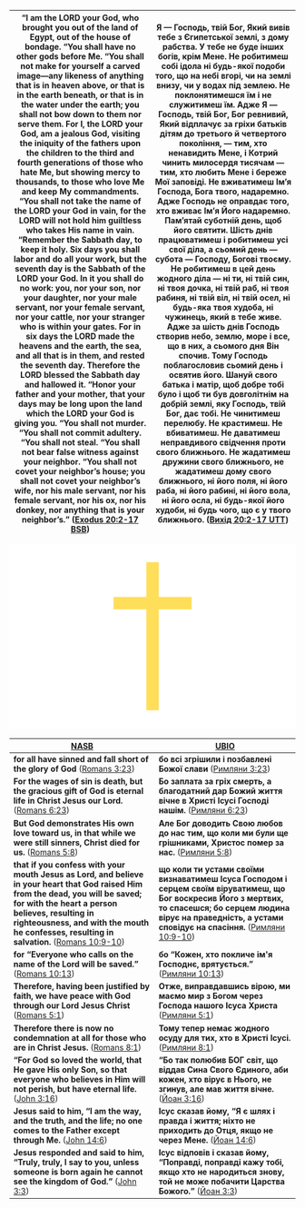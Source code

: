 |**“I am the LORD your God, who brought you out of the land of Egypt, out of the house of bondage.  “You shall have no other gods before Me.  “You shall not make for yourself a carved image—any likeness of anything that is in heaven above, or that is in the earth beneath, or that is in the water under the earth;  you shall not bow down to them nor serve them. For I, the LORD your God, am a jealous God, visiting the iniquity of the fathers upon the children to the third and fourth generations of those who hate Me, but showing mercy to thousands, to those who love Me and keep My commandments.  “You shall not take the name of the LORD your God in vain, for the LORD will not hold him guiltless who takes His name in vain.  “Remember the Sabbath day, to keep it holy.  Six days you shall labor and do all your work, but the seventh day is the Sabbath of the LORD your God. In it you shall do no work: you, nor your son, nor your daughter, nor your male servant, nor your female servant, nor your cattle, nor your stranger who is within your gates. For in six days the LORD made the heavens and the earth, the sea, and all that is in them, and rested the seventh day. Therefore the LORD blessed the Sabbath day and hallowed it.  “Honor your father and your mother, that your days may be long upon the land which the LORD your God is giving you.  “You shall not murder.  “You shall not commit adultery.  “You shall not steal.  “You shall not bear false witness against your neighbor.  “You shall not covet your neighbor’s house; you shall not covet your neighbor’s wife, nor his male servant, nor his female servant, nor his ox, nor his donkey, nor anything that is your neighbor’s.”** ([Exodus 20:2-17 BSB](https://bolls.life/BSB/2/20/2-17/))|**Я — Господь, твій Бог, Який вивів тебе з Єгипетської землі, з дому рабства. У тебе не буде інших богів, крім Мене. Не робитимеш собі ідола ні будь-якої подоби того, що на небі вгорі, чи на землі внизу, чи у водах під землею. Не поклонятимешся їм і не служитимеш їм. Адже Я — Господь, твій Бог, Бог ревнивий, Який відплачує за гріхи батьків дітям до третього й четвертого покоління, — тим, хто ненавидить Мене, і Котрий чинить милосердя тисячам — тим, хто любить Мене і береже Мої заповіді. Не вживатимеш Ім’я Господа, Бога твого, надаремно. Адже Господь не оправдає того, хто вживає Ім’я Його надаремно. Пам’ятай суботній день, щоб його святити. Шість днів працюватимеш і робитимеш усі свої діла, а сьомий день — субота — Господу, Богові твоєму. Не робитимеш в цей день жодного діла — ні ти, ні твій син, ні твоя дочка, ні твій раб, ні твоя рабиня, ні твій віл, ні твій осел, ні будь-яка твоя худоба, ні чужинець, який в тебе живе. Адже за шість днів Господь створив небо, землю, море і все, що в них, а сьомого дня Він спочив. Тому Господь поблагословив сьомий день і освятив його. Шануй свого батька і матір, щоб добре тобі було і щоб ти був довголітнім на добрій землі, яку Господь, твій Бог, дає тобі. Не чинитимеш перелюбу. Не крастимеш. Не вбиватимеш. Не даватимеш неправдивого свідчення проти свого ближнього. Не жадатимеш дружини свого ближнього, не жадатимеш дому свого ближнього, ні його поля, ні його раба, ні його рабині, ні його вола, ні його осла, ні будь-якої його худоби, ні будь чого, що є у твого ближнього.** ([Вихід 20:2-17 UTT](https://bolls.life/UTT/2/20/2-17/))|
|-|-|

![Hallelujah thank YOU Jesus Christ our Holy Lord GOD Almighty](./Hallelujah%20thank%20YOU%20Jesus%20Christ%20our%20HOly%20Lord%20GOD%20ALMighty.png)

| [NASB](https://www.biblegateway.com/passage/?search=ROM3.23%2C6.23%2C5.8%2C10.9-10%2C10.13%2C5.1%2C8.1%2CJN3.16%2C14.6%2C3.3&version=NASB) | [UBIO](https://www.biblegateway.com/passage/?search=ROM3.23%2C6.23%2C5.8%2C10.9-10%2C10.13%2C5.1%2C8.1%2CJN3.16%2C14.6%2C3.3&version=UKR) |
|-|-|
| **for all have sinned and fall short of the glory of God** ([Romans 3:23](https://www.bible.com/en/bible/compare/ROM.3.23)) | **бо всі згрішили і позбавлені Божої слави** ([Римляни 3:23](https://www.bible.com/uk/bible/compare/ROM.3.23)) |
| **For the wages of sin is death, but the gracious gift of God is eternal life in Christ Jesus our Lord.** ([Romans 6:23](https://www.bible.com/en/bible/compare/ROM.6.23)) | **Бо заплата за гріх смерть, а благодатний дар Божий життя вічне в Христі Ісусі Господі нашім.** ([Римляни 6:23](https://www.bible.com/uk/bible/compare/ROM.6.23))  |
| **But God demonstrates His own love toward us, in that while we were still sinners, Christ died for us.** ([Romans 5:8](https://www.bible.com/en/bible/compare/ROM.5.8)) | **Але Бог доводить Свою любов до нас тим, що коли ми були ще грішниками, Христос помер за нас.** ([Римляни 5:8](https://www.bible.com/uk/bible/compare/ROM.5.8)) |
| **that if you confess with your mouth Jesus as Lord, and believe in your heart that God raised Him from the dead, you will be saved; for with the heart a person believes, resulting in righteousness, and with the mouth he confesses, resulting in salvation.** ([Romans 10:9-10](https://www.bible.com/en/bible/compare/ROM.10.9-10)) | **що коли ти устами своїми визнаватимеш Ісуса Господом і серцем своїм віруватимеш, що Бог воскресив Його з мертвих, то спасешся; бо серцем людина вірує на праведність, а устами сповідує на спасіння.** ([Римляни 10:9-10](https://www.bible.com/uk/bible/compare/ROM.10.9-10)) |
| **for “Everyone who calls on the name of the Lord will be saved.”** ([Romans 10:13](https://www.bible.com/en/bible/compare/ROM.10.13)) | **бо “Кожен, хто покличе ім'я Господнє, врятується.”** ([Римляни 10:13](https://www.bible.com/uk/bible/compare/ROM.10.13)) |
| **Therefore, having been justified by faith, we have peace with God through our Lord Jesus Christ** ([Romans 5:1](https://www.bible.com/en/bible/compare/ROM.5.1)) | **Отже, виправдавшись вірою, ми маємо мир з Богом через Господа нашого Ісуса Христа** ([Римляни 5:1](https://www.bible.com/uk/bible/compare/ROM.5.1)) |
| **Therefore there is now no condemnation at all for those who are in Christ Jesus.** ([Romans 8:1](https://www.bible.com/en/bible/compare/ROM.8.1)) | **Тому тепер немає жодного осуду для тих, хто в Христі Ісусі.** ([Римляни 8:1](https://www.bible.com/uk/bible/compare/ROM.8.1)) |
| **“For God so loved the world, that He gave His only Son, so that everyone who believes in Him will not perish, but have eternal life.** ([John 3:16](https://www.bible.com/en/bible/compare/JHN.3.16)) | **“Бо так полюбив БОГ світ, що віддав Сина Свого Єдиного, аби кожен, хто вірує в Нього, не згинув, але мав життя вічне.** ([Йоан 3:16](https://www.bible.com/uk/bible/compare/JHN.3.16)) |
| **Jesus said to him, “I am the way, and the truth, and the life; no one comes to the Father except through Me.** ([John 14:6](https://www.bible.com/en/bible/compare/JHN.14.6)) | **Ісус сказав йому, “Я є шлях і правда і життя; ніхто не приходить до Отця, якщо не через Мене.** ([Йоан 14:6](https://www.bible.com/uk/bible/compare/JHN.14.6)) |
| **Jesus responded and said to him, “Truly, truly, I say to you, unless someone is born again he cannot see the kingdom of God.”** ([John 3:3](https://www.bible.com/en/bible/compare/JHN.3.3)) | **Ісус відповів і сказав йому, “Поправді, поправді кажу тобі, якщо хто не народиться знову, той не може побачити Царства Божого.”** ([Йоан 3:3](https://www.bible.com/uk/bible/compare/JHN.3.3)) |